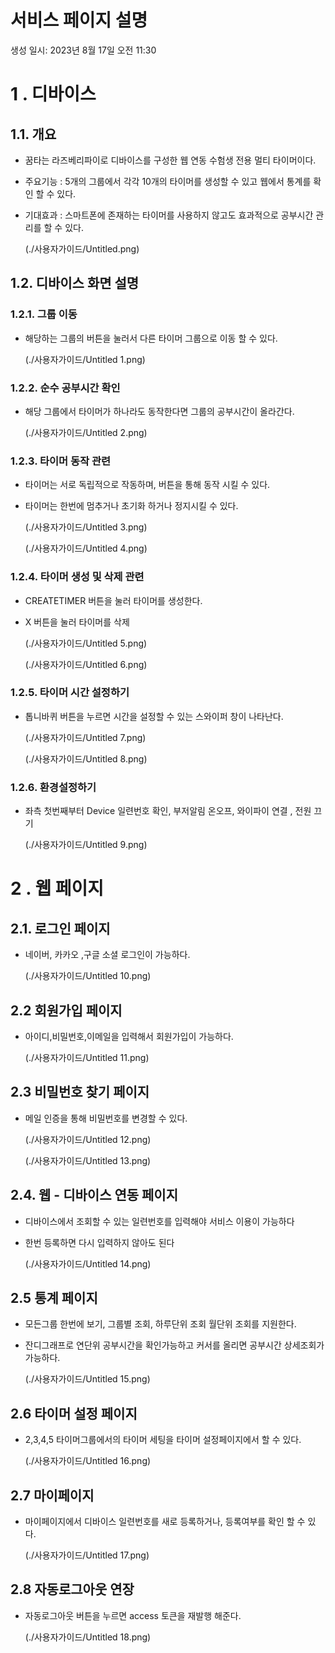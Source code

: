 # 서비스 페이지 설명

생성 일시: 2023년 8월 17일 오전 11:30

# 1 . 디바이스

## 1.1. 개요

- 꿈타는 라즈베리파이로 디바이스를 구성한 웹 연동 수험생 전용 멀티 타이머이다.
- 주요기능 : 5개의 그룹에서 각각 10개의 타이머를 생성할 수 있고 웹에서 통계를 확인 할 수 있다.
- 기대효과 : 스마트폰에 존재하는 타이머를 사용하지 않고도 효과적으로 공부시간 관리를 할 수 있다.

    (./사용자가이드/Untitled.png)

## 1.2. 디바이스 화면 설명

### 1.2.1. 그룹 이동

- 해당하는 그룹의 버튼을 눌러서 다른 타이머 그룹으로 이동 할 수 있다.

    (./사용자가이드/Untitled 1.png)
 

### 1.2.2. 순수 공부시간 확인

- 해당 그룹에서 타이머가 하나라도 동작한다면 그룹의 공부시간이 올라간다.

    (./사용자가이드/Untitled 2.png)

### 1.2.3. 타이머 동작 관련

- 타이머는 서로 독립적으로 작동하며, 버튼을 통해 동작 시킬 수 있다.
- 타이머는 한번에 멈추거나 초기화 하거나 정지시킬 수 있다.

    (./사용자가이드/Untitled 3.png)

    (./사용자가이드/Untitled 4.png)

### 1.2.4. 타이머 생성 및 삭제 관련

- CREATETIMER 버튼을 눌러 타이머를 생성한다.
- X 버튼을 눌러 타이머를 삭제
    
    (./사용자가이드/Untitled 5.png)
    
    (./사용자가이드/Untitled 6.png)
    

### 1.2.5. 타이머 시간 설정하기

- 톱니바퀴 버튼을 누르면 시간을 설정할 수 있는 스와이퍼 창이 나타난다.

    (./사용자가이드/Untitled 7.png)

    (./사용자가이드/Untitled 8.png)

### 1.2.6. 환경설정하기

- 좌측 첫번째부터 Device 일련번호 확인, 부저알림 온오프, 와이파이 연결 , 전원 끄기
    
    (./사용자가이드/Untitled 9.png)
    

# 2 . 웹 페이지

## 2.1. 로그인 페이지

- 네이버, 카카오 ,구글 소셜 로그인이 가능하다.
    
    (./사용자가이드/Untitled 10.png)

## 2.2 회원가입 페이지

- 아이디,비밀번호,이메일을 입력해서 회원가입이 가능하다.
    
    (./사용자가이드/Untitled 11.png)
    

## 2.3 비밀번호 찾기 페이지

- 메일 인증을 통해 비밀번호를 변경할 수 있다.
    
    (./사용자가이드/Untitled 12.png)
    
    (./사용자가이드/Untitled 13.png)
    

## 2.4. 웹 - 디바이스 연동 페이지

- 디바이스에서 조회할 수 있는 일련번호를 입력해야 서비스 이용이 가능하다
- 한번 등록하면 다시 입력하지 않아도 된다

    (./사용자가이드/Untitled 14.png)

## 2.5 통계 페이지

- 모든그룹 한번에 보기, 그룹별 조회, 하루단위 조회 월단위 조회를 지원한다.
- 잔디그래프로 연단위 공부시간을 확인가능하고 커서를 올리면 공부시간 상세조회가 가능하다.

    (./사용자가이드/Untitled 15.png)

## 2.6 타이머 설정 페이지

- 2,3,4,5 타이머그룹에서의 타이머 세팅을 타이머 설정페이지에서 할 수 있다.
    
    (./사용자가이드/Untitled 16.png)
    

## 2.7 마이페이지

- 마이페이지에서 디바이스 일련번호를 새로 등록하거나, 등록여부를 확인 할 수 있다.
    
    (./사용자가이드/Untitled 17.png)

## 2.8 자동로그아웃 연장

- 자동로그아웃 버튼을 누르면 access 토큰을 재발행 해준다.
    
    (./사용자가이드/Untitled 18.png)
